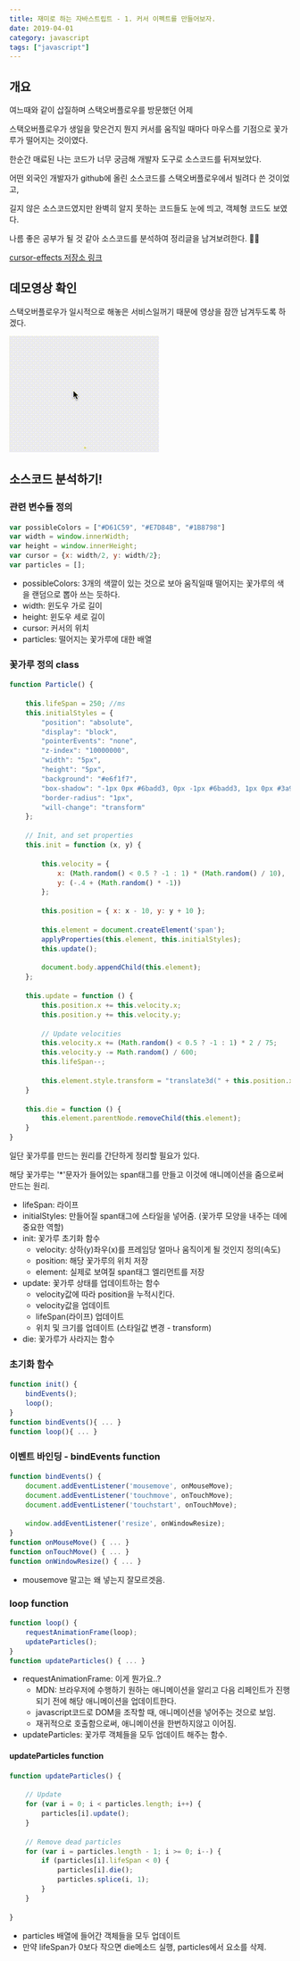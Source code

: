 ```yaml
---
title: 재미로 하는 자바스트립트 - 1. 커서 이펙트를 만들어보자.
date: 2019-04-01
category: javascript
tags: ["javascript"]
---
```


## 개요

여느때와 같이 삽질하며 스택오버플로우를 방문했던 어제

스택오버플로우가 생일을 맞은건지 뭔지 커서를 움직일 때마다 마우스를 기점으로 꽃가루가 떨어지는 것이였다.

한순간 매료된 나는 코드가 너무 궁금해 개발자 도구로 소스코드를 뒤져보았다.

어떤 외국인 개발자가 github에 올린 소스코드를 스택오버플로우에서 빌려다 쓴 것이었고,

길지 않은 소스코드였지만 완벽히 알지 못하는 코드들도 눈에 띄고, 객체형 코드도 보였다.

나름 좋은 공부가 될 것 같아 소스코드를 분석하여 정리글을 남겨보려한다. 👨‍💻

[cursor-effects 저장소 링크](https://github.com/tholman/cursor-effects)

## 데모영상 확인

스택오버플로우가 일시적으로 해놓은 서비스일꺼기 때문에 영상을 잠깐 남겨두도록 하겠다.

![데모영상](./cursor-effect.gif)

## 소스코드 분석하기!

### 관련 변수들 정의

```js
var possibleColors = ["#D61C59", "#E7D84B", "#1B8798"]
var width = window.innerWidth;
var height = window.innerHeight;
var cursor = {x: width/2, y: width/2};
var particles = [];
```

- possibleColors: 3개의 색깔이 있는 것으로 보아 움직일때 떨어지는 꽃가루의 색을 랜덤으로 뽑아 쓰는 듯하다.
- width: 윈도우 가로 길이
- height: 윈도우 세로 길이
- cursor: 커서의 위치
- particles: 떨어지는 꽃가루에 대한 배열

### 꽃가루 정의 class

```js
function Particle() {

    this.lifeSpan = 250; //ms
    this.initialStyles = {
        "position": "absolute",
        "display": "block",
        "pointerEvents": "none",
        "z-index": "10000000",
        "width": "5px",
        "height": "5px",
        "background": "#e6f1f7",
        "box-shadow": "-1px 0px #6badd3, 0px -1px #6badd3, 1px 0px #3a92c5, 0px 1px #3a92c5",
        "border-radius": "1px",
        "will-change": "transform"
    };

    // Init, and set properties
    this.init = function (x, y) {

        this.velocity = {
            x: (Math.random() < 0.5 ? -1 : 1) * (Math.random() / 10),
            y: (-.4 + (Math.random() * -1))
        };

        this.position = { x: x - 10, y: y + 10 };

        this.element = document.createElement('span');
        applyProperties(this.element, this.initialStyles);
        this.update();

        document.body.appendChild(this.element);
    };

    this.update = function () {
        this.position.x += this.velocity.x;
        this.position.y += this.velocity.y;

        // Update velocities
        this.velocity.x += (Math.random() < 0.5 ? -1 : 1) * 2 / 75;
        this.velocity.y -= Math.random() / 600;
        this.lifeSpan--;

        this.element.style.transform = "translate3d(" + this.position.x + "px," + this.position.y + "px,0) scale(" + (0.2 + (250 - this.lifeSpan) / 250) + ")";
    }

    this.die = function () {
        this.element.parentNode.removeChild(this.element);
    }
}
```

일단 꽃가루를 만드는 원리를 간단하게 정리할 필요가 있다.

해당 꽃가루는 '*'문자가 들어있는 span태그를 만들고 이것에 애니메이션을 줌으로써 만드는 원리.

- lifeSpan: 라이프
- initialStyles: 만들어질 span태그에 스타일을 넣어줌. (꽃가루 모양을 내주는 데에 중요한 역할)
- init: 꽃가루 초기화 함수
  - velocity: 상하(y)좌우(x)를 프레임당 얼마나 움직이게 될 것인지 정의(속도)
  - position: 해당 꽃가루의 위치 저장
  - element: 실제로 보여질 span태그 엘리먼트를 저장
- update: 꽃가루 상태를 업데이트하는 함수
  - velocity값에 따라 position을 누적시킨다.
  - velocity값을 업데이트
  - lifeSpan(라이프) 업데이트
  - 위치 및 크기를 업데이트 (스타일값 변경 - transform)
- die: 꽃가루가 사라지는 함수

### 초기화 함수

```js
function init() {
    bindEvents();
    loop();
}
function bindEvents(){ ... }
function loop(){ ... }
```

### 이벤트 바인딩 - bindEvents function

```js
function bindEvents() {
    document.addEventListener('mousemove', onMouseMove);
    document.addEventListener('touchmove', onTouchMove);
    document.addEventListener('touchstart', onTouchMove);
    
    window.addEventListener('resize', onWindowResize);
}
function onMouseMove() { ... }
function onTouchMove() { ... }
function onWindowResize() { ... }
```
- mousemove 말고는 왜 넣는지 잘모르겟음.

### loop function

```js
function loop() {
    requestAnimationFrame(loop);
    updateParticles();
}
function updateParticles() { ... }
```

- requestAnimationFrame: 이게 뭔가요..?
  - MDN: 브라우저에 수행하기 원하는 애니메이션을 알리고 다음 리페인트가 진행되기 전에 해당 애니메이션을 업데이트한다.
  - javascript코드로 DOM을 조작할 때, 애니메이션을 넣어주는 것으로 보임.
  - 재귀적으로 호출함으로써, 애니메이션을 한번하지않고 이어짐.
- updateParticles: 꽃가루 객체들을 모두 업데이트 해주는 함수.

#### updateParticles function

```js
function updateParticles() {

    // Update
    for (var i = 0; i < particles.length; i++) {
        particles[i].update();
    }

    // Remove dead particles
    for (var i = particles.length - 1; i >= 0; i--) {
        if (particles[i].lifeSpan < 0) {
            particles[i].die();
            particles.splice(i, 1);
        }
    }

}
```

- particles 배열에 들어간 객체들을 모두 업데이트
- 만약 lifeSpan가 0보다 작으면 die메소드 실행, particles에서 요소를 삭제.